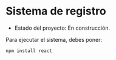 <h1> Sistema de registro</h1>

- Estado del proyecto: En construcción.
  
Para ejecutar el sistema, debes poner:

````npm install react````

